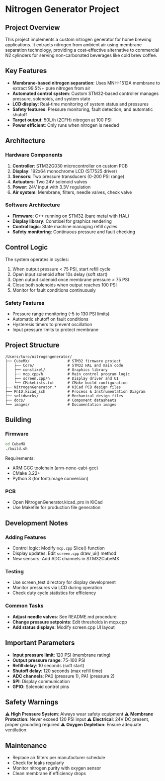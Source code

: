 # Nitrogen Generator Project

## Project Overview

This project implements a custom nitrogen generator for home brewing applications. It extracts nitrogen from ambient air using membrane separation technology, providing a cost-effective alternative to commercial N2 cylinders for serving non-carbonated beverages like cold brew coffee.

## Key Features

- **Membrane-based nitrogen separation**: Uses MNH-1512A membrane to extract 99.5%+ pure nitrogen from air
- **Automated control system**: Custom STM32-based controller manages pressure, solenoids, and system state
- **LCD display**: Real-time monitoring of system status and pressures
- **Safety features**: Pressure monitoring, fault detection, and automatic shutoff
- **Target output**: 50L/h (2CFH) nitrogen at 100 PSI
- **Power efficient**: Only runs when nitrogen is needed

## Architecture

### Hardware Components
1. **Controller**: STM32G030 microcontroller on custom PCB
2. **Display**: 192x64 monochrome LCD (ST7525 driver)
3. **Sensors**: Two pressure transducers (0-200 PSI range)
4. **Actuators**: Two 24V solenoid valves
5. **Power**: 24V input with 3.3V regulation
6. **Air system**: Membrane, filters, needle valves, check valve

### Software Architecture
- **Firmware**: C++ running on STM32 (bare metal with HAL)
- **Display library**: Constixel for graphics rendering
- **Control logic**: State machine managing refill cycles
- **Safety monitoring**: Continuous pressure and fault checking

## Control Logic

The system operates in cycles:
1. When output pressure < 75 PSI, start refill cycle
2. Open input solenoid after 10s delay (soft start)
3. Open output solenoid once membrane pressure > 75 PSI
4. Close both solenoids when output reaches 100 PSI
5. Monitor for fault conditions continuously

### Safety Features
- Pressure range monitoring (-5 to 130 PSI limits)
- Automatic shutoff on fault conditions
- Hysteresis timers to prevent oscillation
- Input pressure limits to protect membrane

## Project Structure

```
/Users/turo/nitrogengenerator/
├── CubeMX/                 # STM32 firmware project
│   ├── Core/               # STM32 HAL and main code
│   ├── constixel/          # Graphics library
│   ├── mcp.cpp/h           # Main control program logic
│   ├── screen.cpp/h        # Display driver and UI
│   └── CMakeLists.txt      # CMake build configuration
├── NitrogenGenerator.*     # KiCad PCB design files
├── PnID.kicad_sch          # Process & Instrumentation Diagram
├── solidworks/             # Mechanical design files
├── docs/                   # Component datasheets
└── images/                 # Documentation images
```

## Building

### Firmware
```bash
cd CubeMX
./build.sh
```

Requirements:
- ARM GCC toolchain (arm-none-eabi-gcc)
- CMake 3.22+
- Python 3 (for font/image conversion)

### PCB
- Open NitrogenGenerator.kicad_pro in KiCad
- Use Makefile for production file generation

## Development Notes

### Adding Features
- Control logic: Modify `mcp.cpp` Slice() function
- Display updates: Edit `screen.cpp` draw_ui() method
- New sensors: Add ADC channels in STM32CubeMX

### Testing
- Use screen_test directory for display development
- Monitor pressures via LCD during operation
- Check duty cycle statistics for efficiency

### Common Tasks
- **Adjust needle valves**: See README.md procedure
- **Change pressure setpoints**: Edit thresholds in mcp.cpp
- **Add status displays**: Modify screen.cpp UI layout

## Important Parameters

- **Input pressure limit**: 120 PSI (membrane rating)
- **Output pressure range**: 75-100 PSI
- **Refill delay**: 10 seconds (soft start)
- **Shutoff delay**: 120 seconds (max refill time)
- **ADC channels**: PA0 (pressure 1), PA1 (pressure 2)
- **SPI**: Display communication
- **GPIO**: Solenoid control pins

## Safety Warnings

⚠️ **High Pressure System**: Always wear safety equipment
⚠️ **Membrane Protection**: Never exceed 120 PSI input
⚠️ **Electrical**: 24V DC present, proper grounding required
⚠️ **Oxygen Depletion**: Ensure adequate ventilation

## Maintenance

- Replace air filters per manufacturer schedule
- Check for leaks regularly
- Monitor nitrogen purity with oxygen sensor
- Clean membrane if efficiency drops
